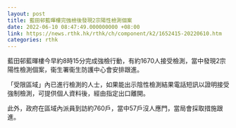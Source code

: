 ```yaml
---
layout: post
title: 藍田邨藍暉樓完強檢後發現2宗陽性檢測個案
date: 2022-06-10 08:47:49.000000000 +08:00
link: https://news.rthk.hk/rthk/ch/component/k2/1652415-20220610.htm
categories: rthk
---
```


藍田邨藍暉樓今早約8時15分完成強檢行動，有約1670人接受檢測，當中發現2宗陽性檢測個案，衞生署衞生防護中心會安排跟進。

「受限區域」內已進行檢測的人士，如果能出示陰性檢測結果電話短訊以證明接受強制檢測，可提供個人資料後，經由指定出口離開。

此外，政府在區域內派員到訪約760戶，當中57戶沒人應門，當局會採取措施跟進。
